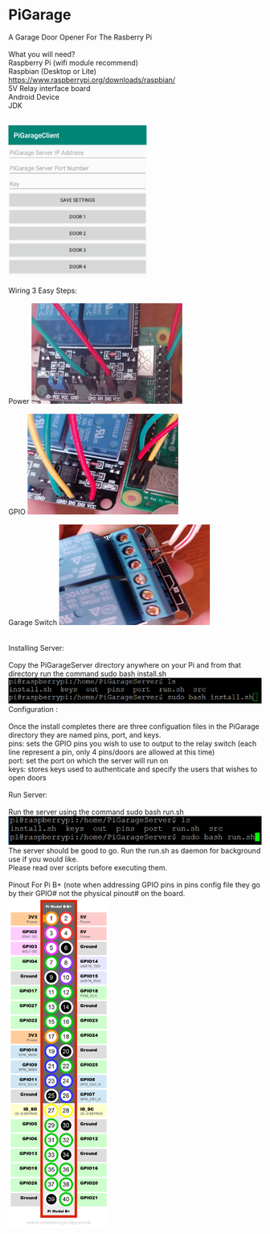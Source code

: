 # PiGarage
A Garage Door Opener For The Rasberry Pi
<br/><br/>
What you will need?<br/>
Raspberry Pi (wifi module recommend)<br/>
Raspbian (Desktop or Lite) https://www.raspberrypi.org/downloads/raspbian/<br/>
5V Relay interface board<br/>
Android Device<br/>
JDK

<br/>
<img src="https://github.com/MitchellKopczyk/PiGarage/blob/master/img/PiGarageClient.png" height="300" width="275">
<br/>


<br/>
Wiring 3 Easy Steps:
<br/><br/>
Power
<img src="https://github.com/MitchellKopczyk/PiGarage/blob/master/img/Power.jpg" height="200" width="300">
<br/><br/>
GPIO
<img src="https://github.com/MitchellKopczyk/PiGarage/blob/master/img/GPIO.jpg" height="200" width="300">
<br/><br/>
Garage Switch
<img src="https://github.com/MitchellKopczyk/PiGarage/blob/master/img/GarageSwitch.jpg" height="200" width="300">
<br/><br/><br/>
Installing Server:<br/><br/>
Copy the PiGarageServer directory anywhere on your Pi and from that directory run the command sudo bash install.sh<br/>
<img src="https://github.com/MitchellKopczyk/PiGarage/blob/master/img/install.png">
<br/>
Configuration :<br/><br/>
Once the install completes there are three configuation files in the PiGarage directory they are named pins, port, and keys.<br/>
pins: sets the GPIO pins you wish to use to output to the relay switch (each line represent a pin, only 4 pins/doors are allowed at this time)<br/>
port: set the port on which the server will run on<br/>
keys: stores keys used to authenticate and specify the users that wishes to open doors <br/><br/>
Run Server:<br/><br/>
Run the server using the command sudo bash run.sh
<img src="https://github.com/MitchellKopczyk/PiGarage/blob/master/img/run.png">
<br/>
The server should be good to go. Run the run.sh as daemon for background use if you would like.<br/>
Please read over scripts before executing them.<br/><br/>
Pinout For Pi B+ (note when addressing GPIO pins in pins config file they go by their GPIO# not the physical pinout# on the board.<br/>
<img src="https://github.com/MitchellKopczyk/PiGarage/blob/master/img/pinout.png" height "500" width="200">
